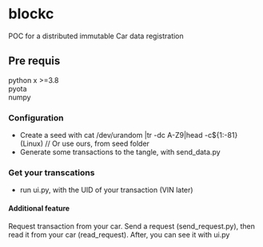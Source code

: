 # blockc

POC for a distributed immutable Car data registration  
## Pre requis  
python x >=3.8  
pyota  
numpy

### Configuration  
* Create a seed with cat /dev/urandom |tr -dc A-Z9|head -c${1:-81} (Linux)  // Or use ours, from seed folder  
* Generate some transactions to the tangle, with send_data.py  

### Get your transcations  
* run ui.py, with the UID of your transaction (VIN later)

#### Additional feature  
Request transaction from your car. Send a request (send_request.py), then read it from your car (read_request). After, you can see it with ui.py

